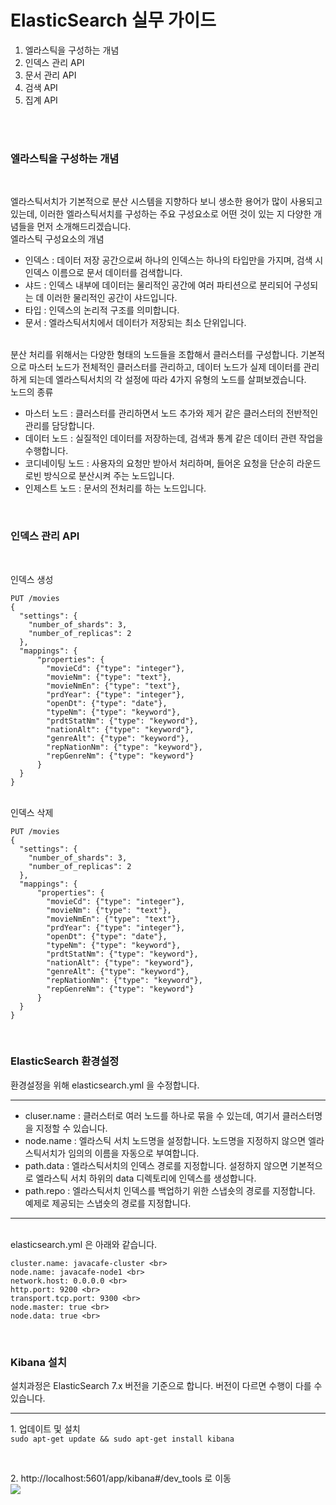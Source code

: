 # ElasticSearch 실무 가이드

1. 엘라스틱을 구성하는 개념
2. 인덱스 관리 API
3. 문서 관리 API
4. 검색 API
5. 집계 API

<br>
<br>

### 엘라스틱을 구성하는 개념

<br>
<p>
엘라스틱서치가 기본적으로 분산 시스템을 지향하다 보니 생소한 용어가 많이 사용되고 있는데, 이러한 엘라스틱서치를 구성하는 주요 구성요소로 어떤 것이 있는 지 다양한 개념들을 먼저 소개해드리겠습니다.
<br>
<bold>엘라스틱 구성요소의 개념</bold>
<ul>
<li>인덱스 : 데이터 저장 공간으로써 하나의 인덱스는 하나의 타입만을 가지며, 검색 시 인덱스 이름으로 문서 데이터를 검색합니다. </li> 
<li>샤드 : 인덱스 내부에 데이터는 물리적인 공간에 여러 파티션으로 분리되어 구성되는 데 이러한 물리적인 공간이 샤드입니다. </li>
<li>타입 : 인덱스의 논리적 구조를 의미합니다. </li> 
<li>문서 : 엘라스틱서치에서 데이터가 저장되는 최소 단위입니다. </li>
</ul>
<br>
분산 처리를 위해서는 다양한 형태의 노드들을 조합해서 클러스터를 구성합니다. 기본적으로 마스터 노드가 전체적인 클러스터를 관리하고, 데이터 노드가 실제 데이터를 관리하게 되는데 엘라스틱서치의 각 설정에 따라 4가지 유형의 노드를 살펴보겠습니다.
<br>
<bold>노드의 종류</bold>
<ul>
<li>마스터 노드 : 클러스터를 관리하면서 노드 추가와 제거 같은 클러스터의 전반적인 관리를 담당합니다.</li> 
<li>데이터 노드 : 실질적인 데이터를 저장하는데, 검색과 통계 같은 데이터 관련 작업을 수행합니다. </li>
<li>코디네이팅 노드 : 사용자의 요청만 받아서 처리하며, 들어온 요청을 단순히 라운드로빈 방식으로 분산시켜 주는 노드입니다. </li> 
<li>인제스트 노드 : 문서의 전처리를 하는 노드입니다.</li>
</ul>
</p>
<br>

### 인덱스 관리 API

<br>
<p>
<bold>인덱스 생성</bold>

```
PUT /movies
{
  "settings": {
    "number_of_shards": 3,
    "number_of_replicas": 2
  },
  "mappings": {
      "properties": {
        "movieCd": {"type": "integer"},
        "movieNm": {"type": "text"},
        "movieNmEn": {"type": "text"},
        "prdYear": {"type": "integer"},
        "openDt": {"type": "date"},
        "typeNm": {"type": "keyword"},
        "prdtStatNm": {"type": "keyword"},
        "nationAlt": {"type": "keyword"},
        "genreAlt": {"type": "keyword"},
        "repNationNm": {"type": "keyword"},
        "repGenreNm": {"type": "keyword"}
      }
  }
}
```

<br>
<bold>인덱스 삭제</bold>

```
PUT /movies
{
  "settings": {
    "number_of_shards": 3,
    "number_of_replicas": 2
  },
  "mappings": {
      "properties": {
        "movieCd": {"type": "integer"},
        "movieNm": {"type": "text"},
        "movieNmEn": {"type": "text"},
        "prdYear": {"type": "integer"},
        "openDt": {"type": "date"},
        "typeNm": {"type": "keyword"},
        "prdtStatNm": {"type": "keyword"},
        "nationAlt": {"type": "keyword"},
        "genreAlt": {"type": "keyword"},
        "repNationNm": {"type": "keyword"},
        "repGenreNm": {"type": "keyword"}
      }
  }
}
```

<br>

### ElasticSearch 환경설정

<bold>환경설정을 위해 elasticsearch.yml 을 수정합니다.</bold>

<hr>
<ul>
<li>cluser.name : 클러스터로 여러 노드를 하나로 묶을 수 있는데, 여기서 클러스터명을 지정할 수 있습니다.</li>
<li>node.name : 엘라스틱 서치 노드명을 설정합니다. 노드명을 지정하지 않으면 엘라스틱서치가 임의의 이름을 자동으로 부여합니다.</li>
<li>path.data : 엘라스틱서치의 인덱스 경로를 지정합니다. 설정하지 않으면 기본적으로 엘라스틱 서치 하위의 data 디렉토리에 인덱스를 생성합니다.</li>
<li>path.repo : 엘라스틱서치 인덱스를 백업하기 위한 스냅숏의 경로를 지정합니다. 예제로 제공되는 스냅숏의 경로를 지정합니다.</li>
</ul>
<hr><br>
elasticsearch.yml 은 아래와 같습니다.

```
cluster.name: javacafe-cluster <br>
node.name: javacafe-node1 <br>
network.host: 0.0.0.0 <br>
http.port: 9200 <br>
transport.tcp.port: 9300 <br>
node.master: true <br>
node.data: true <br>
```

<br>

### Kibana 설치

<bold>설치과정은 ElasticSearch 7.x 버전을 기준으로 합니다. 버전이 다르면 수행이 다를 수 있습니다.</bold>

<hr>
<p>1. 업데이트 및 설치
<br>
<code>sudo apt-get update && sudo apt-get install kibana</code></p>
<br>
<p>2. http://localhost:5601/app/kibana#/dev_tools 로 이동
<br>
<img src="./img/result.png">
<br>
